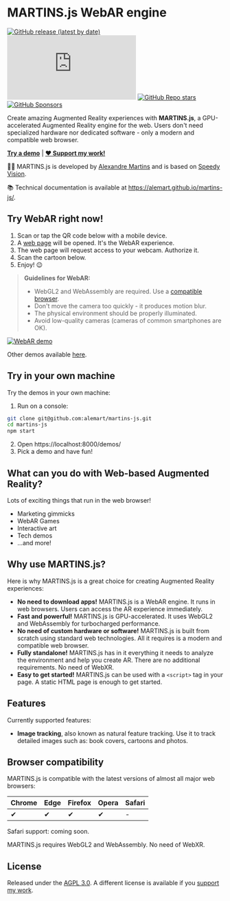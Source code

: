 # MARTINS.js WebAR engine

[![GitHub release (latest by date)](https://img.shields.io/github/v/release/alemart/martins-js)](https://github.com/alemart/martins-js/releases/) ![GitHub file size in bytes on a specified ref (branch/commit/tag)](https://img.shields.io/github/size/alemart/martins-js/dist/martins.min.js?branch=master&label=minified%20js) [![GitHub Repo stars](https://img.shields.io/github/stars/alemart/martins-js?logo=github)](https://github.com/alemart/martins-js/stargazers) [![GitHub Sponsors](https://img.shields.io/github/sponsors/alemart?logo=github)](https://github.com/sponsors/alemart/)

Create amazing Augmented Reality experiences with **MARTINS.js**, a GPU-accelerated Augmented Reality engine for the web. Users don't need specialized hardware nor dedicated software - only a modern and compatible web browser.

[**Try a demo**](#try-webar-right-now) | [**:heart: Support my work!**](https://alemart.github.io/martins-js/support-my-work)

:man_technologist: MARTINS.js is developed by [Alexandre Martins](https://github.com/alemart) and is based on [Speedy Vision](https://github.com/alemart/speedy-vision).

:books: Technical documentation is available at <https://alemart.github.io/martins-js/>.

## Try WebAR right now!

1. Scan or tap the QR code below with a mobile device.
2. A [web page](https://alemart.github.io/martins-js/demo/) will be opened. It's the WebAR experience.
3. The web page will request access to your webcam. Authorize it.
4. Scan the cartoon below.
5. Enjoy! :wink:

>
> **Guidelines for WebAR:**
>
> - WebGL2 and WebAssembly are required. Use a [compatible browser](#browser-compatibility).
> - Don't move the camera too quickly - it produces motion blur.
> - The physical environment should be properly illuminated.
> - Avoid low-quality cameras (cameras of common smartphones are OK).
>

[![WebAR demo](https://alemart.github.io/martins-js/demo/reference-image-with-qr-code.webp)](https://alemart.github.io/martins-js/demo/)

Other demos available [here](https://alemart.github.io/martins-js/gallery/).

## Try in your own machine

Try the demos in your own machine:

1. Run on a console:

```sh
git clone git@github.com:alemart/martins-js.git
cd martins-js
npm start
```

2. Open https://localhost:8000/demos/
3. Pick a demo and have fun!

## What can you do with Web-based Augmented Reality?

Lots of exciting things that run in the web browser!

* Marketing gimmicks
* WebAR Games
* Interactive art
* Tech demos
* ...and more!

## Why use MARTINS.js?

Here is why MARTINS.js is a great choice for creating Augmented Reality experiences:

* **No need to download apps!** MARTINS.js is a WebAR engine. It runs in web browsers. Users can access the AR experience immediately.
* **Fast and powerful!** MARTINS.js is GPU-accelerated. It uses WebGL2 and WebAssembly for turbocharged performance.
* **No need of custom hardware or software!** MARTINS.js is built from scratch using standard web technologies. All it requires is a modern and compatible web browser.
* **Fully standalone!** MARTINS.js has in it everything it needs to analyze the environment and help you create AR. There are no additional requirements. No need of WebXR.
* **Easy to get started!** MARTINS.js can be used with a `<script>` tag in your page. A static HTML page is enough to get started.

## Features

Currently supported features:

* **Image tracking**, also known as natural feature tracking. Use it to track detailed images such as: book covers, cartoons and photos.

## Browser compatibility

MARTINS.js is compatible with the latest versions of almost all major web browsers:

| Chrome | Edge | Firefox | Opera | Safari |
| ------ | ---- | ------- | ----- | ------ |
| ✔      | ✔    | ✔       | ✔     | -      |

Safari support: coming soon.

MARTINS.js requires WebGL2 and WebAssembly. No need of WebXR.

## License

Released under the [AGPL 3.0](LICENSE.md). A different license is available if you [support my work](https://alemart.github.io/martins-js/support-my-work).